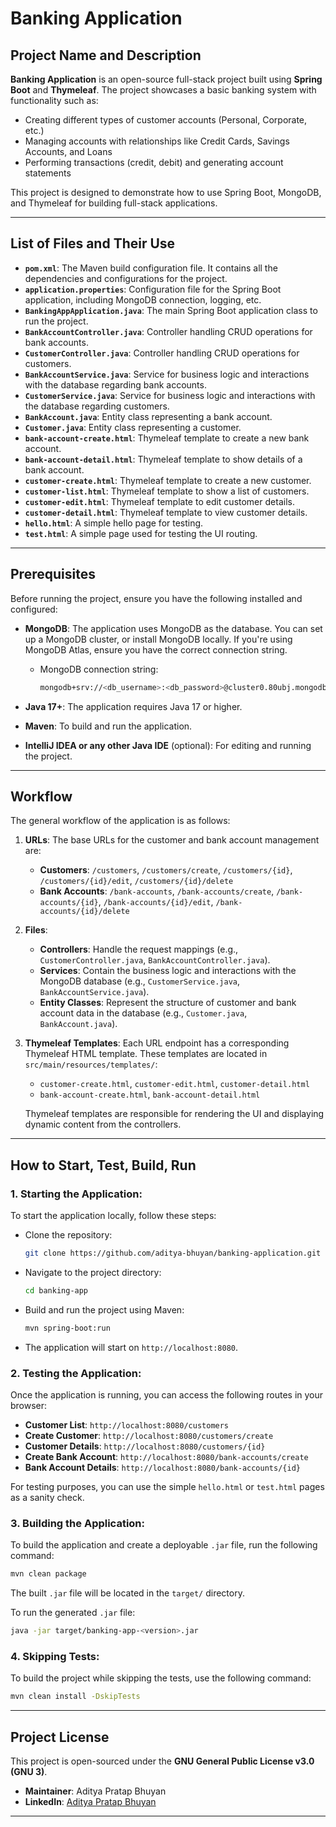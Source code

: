 
# Banking Application

## Project Name and Description

**Banking Application** is an open-source full-stack project built using **Spring Boot** and **Thymeleaf**. The project showcases a basic banking system with functionality such as:

- Creating different types of customer accounts (Personal, Corporate, etc.)
- Managing accounts with relationships like Credit Cards, Savings Accounts, and Loans
- Performing transactions (credit, debit) and generating account statements

This project is designed to demonstrate how to use Spring Boot, MongoDB, and Thymeleaf for building full-stack applications.

---

## List of Files and Their Use

- **`pom.xml`**: The Maven build configuration file. It contains all the dependencies and configurations for the project.
- **`application.properties`**: Configuration file for the Spring Boot application, including MongoDB connection, logging, etc.
- **`BankingAppApplication.java`**: The main Spring Boot application class to run the project.
- **`BankAccountController.java`**: Controller handling CRUD operations for bank accounts.
- **`CustomerController.java`**: Controller handling CRUD operations for customers.
- **`BankAccountService.java`**: Service for business logic and interactions with the database regarding bank accounts.
- **`CustomerService.java`**: Service for business logic and interactions with the database regarding customers.
- **`BankAccount.java`**: Entity class representing a bank account.
- **`Customer.java`**: Entity class representing a customer.
- **`bank-account-create.html`**: Thymeleaf template to create a new bank account.
- **`bank-account-detail.html`**: Thymeleaf template to show details of a bank account.
- **`customer-create.html`**: Thymeleaf template to create a new customer.
- **`customer-list.html`**: Thymeleaf template to show a list of customers.
- **`customer-edit.html`**: Thymeleaf template to edit customer details.
- **`customer-detail.html`**: Thymeleaf template to view customer details.
- **`hello.html`**: A simple hello page for testing.
- **`test.html`**: A simple page used for testing the UI routing.

---

## Prerequisites

Before running the project, ensure you have the following installed and configured:

- **MongoDB**: The application uses MongoDB as the database. You can set up a MongoDB cluster, or install MongoDB locally. If you're using MongoDB Atlas, ensure you have the correct connection string.

    - MongoDB connection string:
      ```bash
      mongodb+srv://<db_username>:<db_password>@cluster0.80ubj.mongodb.net/
      ```

- **Java 17+**: The application requires Java 17 or higher.

- **Maven**: To build and run the application.

- **IntelliJ IDEA or any other Java IDE** (optional): For editing and running the project.

---

## Workflow

The general workflow of the application is as follows:

1. **URLs**: The base URLs for the customer and bank account management are:
    - **Customers**: `/customers`, `/customers/create`, `/customers/{id}`, `/customers/{id}/edit`, `/customers/{id}/delete`
    - **Bank Accounts**: `/bank-accounts`, `/bank-accounts/create`, `/bank-accounts/{id}`, `/bank-accounts/{id}/edit`, `/bank-accounts/{id}/delete`

2. **Files**:
    - **Controllers**: Handle the request mappings (e.g., `CustomerController.java`, `BankAccountController.java`).
    - **Services**: Contain the business logic and interactions with the MongoDB database (e.g., `CustomerService.java`, `BankAccountService.java`).
    - **Entity Classes**: Represent the structure of customer and bank account data in the database (e.g., `Customer.java`, `BankAccount.java`).

3. **Thymeleaf Templates**: Each URL endpoint has a corresponding Thymeleaf HTML template. These templates are located in `src/main/resources/templates/`:
    - `customer-create.html`, `customer-edit.html`, `customer-detail.html`
    - `bank-account-create.html`, `bank-account-detail.html`

   Thymeleaf templates are responsible for rendering the UI and displaying dynamic content from the controllers.

---

## How to Start, Test, Build, Run

### 1. **Starting the Application**:
To start the application locally, follow these steps:

- Clone the repository:
  ```bash
  git clone https://github.com/aditya-bhuyan/banking-application.git
  ```

- Navigate to the project directory:
  ```bash
  cd banking-app
  ```

- Build and run the project using Maven:
  ```bash
  mvn spring-boot:run
  ```

- The application will start on `http://localhost:8080`.

### 2. **Testing the Application**:
Once the application is running, you can access the following routes in your browser:
- **Customer List**: `http://localhost:8080/customers`
- **Create Customer**: `http://localhost:8080/customers/create`
- **Customer Details**: `http://localhost:8080/customers/{id}`
- **Create Bank Account**: `http://localhost:8080/bank-accounts/create`
- **Bank Account Details**: `http://localhost:8080/bank-accounts/{id}`

For testing purposes, you can use the simple `hello.html` or `test.html` pages as a sanity check.

### 3. **Building the Application**:
To build the application and create a deployable `.jar` file, run the following command:
```bash
mvn clean package
```
The built `.jar` file will be located in the `target/` directory.

To run the generated `.jar` file:
```bash
java -jar target/banking-app-<version>.jar
```

### 4. **Skipping Tests**:
To build the project while skipping the tests, use the following command:
```bash
mvn clean install -DskipTests
```

---

## Project License

This project is open-sourced under the **GNU General Public License v3.0 (GNU 3)**.

- **Maintainer**: Aditya Pratap Bhuyan
- **LinkedIn**: [Aditya Pratap Bhuyan](https://linkedin.com/in/adityabhuyan)

---


